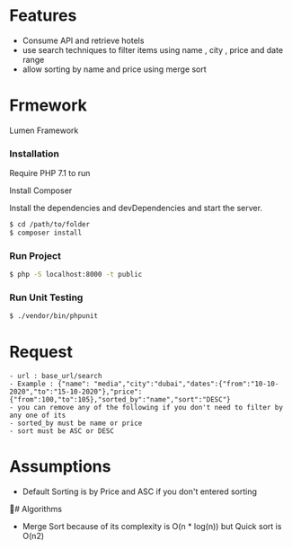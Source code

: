 # Features

  - Consume API and retrieve hotels
  - use search techniques to filter items using name , city , price and date range
  - allow sorting by name and price using merge sort

# Frmework
Lumen Framework

### Installation

Require PHP 7.1 to run

Install Composer

Install the dependencies and devDependencies and start the server.

```sh
$ cd /path/to/folder
$ composer install
```

### Run Project

```sh
$ php -S localhost:8000 -t public
```


### Run Unit Testing

```sh
$ ./vendor/bin/phpunit
```



# Request
    - url : base_url/search
    - Example : {"name": "media","city":"dubai","dates":{"from":"10-10-2020","to":"15-10-2020"},"price":{"from":100,"to":105},"sorted_by":"name","sort":"DESC"}
    - you can remove any of the following if you don't need to filter by any one of its
    - sorted_by must be name or price
    - sort must be ASC or DESC

# Assumptions
 - Default Sorting is by Price and ASC if you don't entered sorting


#ِ Algorithms
- Merge Sort because of its complexity is O(n * log(n)) but Quick sort is O(n2)




